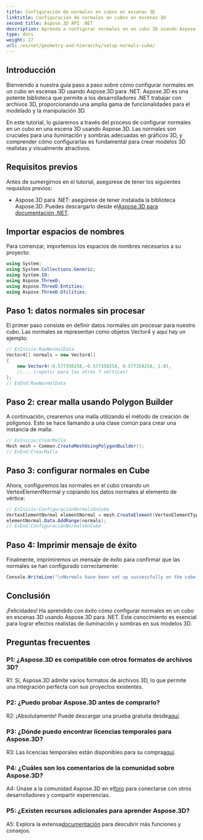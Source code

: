 ```yaml
---
title: Configuración de normales en cubos en escenas 3D
linktitle: Configuración de normales en cubos en escenas 3D
second_title: Aspose.3D API .NET
description: Aprenda a configurar normales en un cubo 3D usando Aspose.3D para .NET. Mejore sus habilidades de modelado 3D con esta guía paso a paso.
type: docs
weight: 17
url: /es/net/geometry-and-hierarchy/setup-normals-cube/
---
```

## Introducción

Bienvenido a nuestra guía paso a paso sobre cómo configurar normales en un cubo en escenas 3D usando Aspose.3D para .NET. Aspose.3D es una potente biblioteca que permite a los desarrolladores .NET trabajar con archivos 3D, proporcionando una amplia gama de funcionalidades para el modelado y la manipulación 3D.

En este tutorial, lo guiaremos a través del proceso de configurar normales en un cubo en una escena 3D usando Aspose.3D. Las normales son cruciales para una iluminación y sombras adecuadas en gráficos 3D, y comprender cómo configurarlas es fundamental para crear modelos 3D realistas y visualmente atractivos.

## Requisitos previos

Antes de sumergirnos en el tutorial, asegúrese de tener los siguientes requisitos previos:

-  Aspose.3D para .NET: asegúrese de tener instalada la biblioteca Aspose.3D. Puedes descargarlo desde el[Aspose.3D para documentación .NET](https://reference.aspose.com/3d/net/).

## Importar espacios de nombres

Para comenzar, importemos los espacios de nombres necesarios a su proyecto:

```csharp
using System;
using System.Collections.Generic;
using System.IO;
using Aspose.ThreeD;
using Aspose.ThreeD.Entities;
using Aspose.ThreeD.Utilities;
```

## Paso 1: datos normales sin procesar

El primer paso consiste en definir datos normales sin procesar para nuestro cubo. Las normales se representan como objetos Vector4 y aquí hay un ejemplo:

```csharp
// ExInicio:RawNormalData
Vector4[] normals = new Vector4[]
{
    new Vector4(-0.577350258,-0.577350258, 0.577350258, 1.0),
    //... (repetir para los otros 7 vértices)
};
// ExEnd:RawNormalData
```

## Paso 2: crear malla usando Polygon Builder

A continuación, crearemos una malla utilizando el método de creación de polígonos. Esto se hace llamando a una clase común para crear una instancia de malla:

```csharp
// ExInicio:CrearMalla
Mesh mesh = Common.CreateMeshUsingPolygonBuilder();
// ExEnd:CrearMalla
```

## Paso 3: configurar normales en Cube

Ahora, configuremos las normales en el cubo creando un VertexElementNormal y copiando los datos normales al elemento de vértice:

```csharp
// ExInicio:ConfiguraciónNormalsOnCube
VertexElementNormal elementNormal = mesh.CreateElement(VertexElementType.Normal, MappingMode.ControlPoint, ReferenceMode.Direct) as VertexElementNormal;
elementNormal.Data.AddRange(normals);
// ExEnd:ConfiguraciónNormalsOnCube
```

## Paso 4: Imprimir mensaje de éxito

Finalmente, imprimiremos un mensaje de éxito para confirmar que las normales se han configurado correctamente:

```csharp
Console.WriteLine("\nNormals have been set up successfully on the cube.");
```

## Conclusión

¡Felicidades! Ha aprendido con éxito cómo configurar normales en un cubo en escenas 3D usando Aspose.3D para .NET. Este conocimiento es esencial para lograr efectos realistas de iluminación y sombras en sus modelos 3D.

## Preguntas frecuentes

### P1: ¿Aspose.3D es compatible con otros formatos de archivos 3D?

R1: Sí, Aspose.3D admite varios formatos de archivos 3D, lo que permite una integración perfecta con sus proyectos existentes.

### P2: ¿Puedo probar Aspose.3D antes de comprarlo?

R2: ¡Absolutamente! Puede descargar una prueba gratuita desde[aquí](https://releases.aspose.com/).

### P3: ¿Dónde puedo encontrar licencias temporales para Aspose.3D?

 R3: Las licencias temporales están disponibles para su compra[aquí](https://purchase.aspose.com/temporary-license/).

### P4: ¿Cuáles son los comentarios de la comunidad sobre Aspose.3D?

 A4: Únase a la comunidad Aspose.3D en el[foro](https://forum.aspose.com/c/3d/18) para conectarse con otros desarrolladores y compartir experiencias.

### P5: ¿Existen recursos adicionales para aprender Aspose.3D?

 A5: Explora la extensa[documentación](https://reference.aspose.com/3d/net/) para descubrir más funciones y consejos.